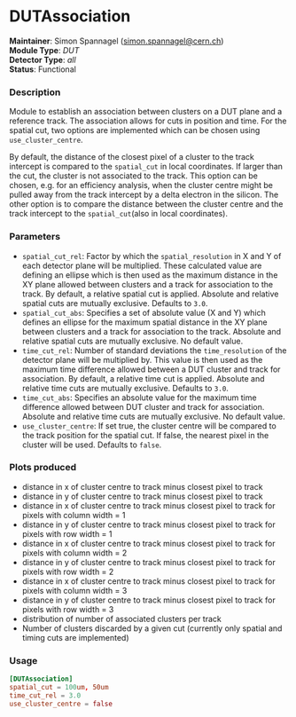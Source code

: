 # DUTAssociation
**Maintainer**: Simon Spannagel (simon.spannagel@cern.ch)  
**Module Type**: *DUT*  
**Detector Type**: *all*  
**Status**: Functional

### Description
Module to establish an association between clusters on a DUT plane and a reference track.
The association allows for cuts in position and time.
For the spatial cut, two options are implemented which can be chosen using `use_cluster_centre`.

By default, the distance of the closest pixel of a cluster to the track intercept is compared to the `spatial_cut` in local coordinates.
If larger than the cut, the cluster is not associated to the track.
This option can be chosen, e.g. for an efficiency analysis, when the cluster centre might be pulled away from the track intercept by a delta electron in the silicon.
The other option is to compare the distance between the cluster centre and the track intercept to the `spatial_cut`(also in local coordinates).

### Parameters
* `spatial_cut_rel`: Factor by which the `spatial_resolution` in X and Y of each detector plane will be multiplied. These calculated value are defining an ellipse which is then used as the maximum distance in the XY plane allowed between clusters and a track for association to the track. By default, a relative spatial cut is applied. Absolute and relative spatial cuts are mutually exclusive. Defaults to `3.0`.
* `spatial_cut_abs`: Specifies a set of absolute value (X and Y) which defines an ellipse for the maximum spatial distance in the XY plane between clusters and a track for association to the track. Absolute and relative spatial cuts are mutually exclusive. No default value.
* `time_cut_rel`: Number of standard deviations the `time_resolution` of the detector plane will be multiplied by. This value is then used as the maximum time difference allowed between a DUT cluster and track for association. By default, a relative time cut is applied. Absolute and relative time cuts are mutually exclusive. Defaults to `3.0`.
* `time_cut_abs`: Specifies an absolute value for the maximum time difference allowed between DUT cluster and track for association. Absolute and relative time cuts are mutually exclusive. No default value.
* `use_cluster_centre`: If set true, the cluster centre will be compared to the track position for the spatial cut. If false, the nearest pixel in the cluster will be used. Defaults to `false`.

### Plots produced
* distance in x of cluster centre to track minus closest pixel to track
* distance in y of cluster centre to track minus closest pixel to track
* distance in x of cluster centre to track minus closest pixel to track for pixels with column width = 1
* distance in y of cluster centre to track minus closest pixel to track for pixels with row width = 1
* distance in x of cluster centre to track minus closest pixel to track for pixels with column width = 2
* distance in y of cluster centre to track minus closest pixel to track for pixels with row width = 2
* distance in x of cluster centre to track minus closest pixel to track for pixels with column width = 3
* distance in y of cluster centre to track minus closest pixel to track for pixels with row width = 3
* distribution of number of associated clusters per track
* Number of clusters discarded by a given cut (currently only spatial and timing cuts are implemented)

### Usage
```toml
[DUTAssociation]
spatial_cut = 100um, 50um
time_cut_rel = 3.0
use_cluster_centre = false

```
